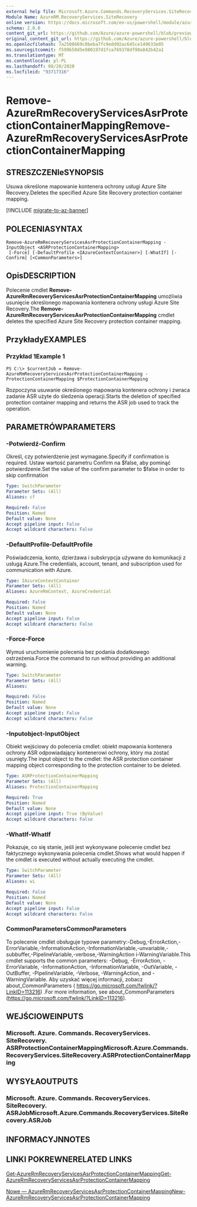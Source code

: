```yaml
---
external help file: Microsoft.Azure.Commands.RecoveryServices.SiteRecovery.dll-Help.xml
Module Name: AzureRM.RecoveryServices.SiteRecovery
online version: https://docs.microsoft.com/en-us/powershell/module/azurerm.recoveryservices.siterecovery/remove-azurermrecoveryservicesasrprotectioncontainermapping
schema: 2.0.0
content_git_url: https://github.com/Azure/azure-powershell/blob/preview/src/ResourceManager/RecoveryServices.SiteRecovery/Commands.RecoveryServices.SiteRecovery/help/Remove-AzureRmRecoveryServicesAsrProtectionContainerMapping.md
original_content_git_url: https://github.com/Azure/azure-powershell/blob/preview/src/ResourceManager/RecoveryServices.SiteRecovery/Commands.RecoveryServices.SiteRecovery/help/Remove-AzureRmRecoveryServicesAsrProtectionContainerMapping.md
ms.openlocfilehash: 7a2508669c0beba7fc9edd92ac645ce149633e05
ms.sourcegitcommit: f599b50d5e980197d1fca769378df90a842b42a1
ms.translationtype: MT
ms.contentlocale: pl-PL
ms.lasthandoff: 08/20/2020
ms.locfileid: "93717316"
---
```

# <span data-ttu-id="1aa86-101">Remove-AzureRmRecoveryServicesAsrProtectionContainerMapping</span><span class="sxs-lookup"><span data-stu-id="1aa86-101">Remove-AzureRmRecoveryServicesAsrProtectionContainerMapping</span></span>

## <span data-ttu-id="1aa86-102">STRESZCZENIe</span><span class="sxs-lookup"><span data-stu-id="1aa86-102">SYNOPSIS</span></span>
<span data-ttu-id="1aa86-103">Usuwa określone mapowanie kontenera ochrony usługi Azure Site Recovery.</span><span class="sxs-lookup"><span data-stu-id="1aa86-103">Deletes the specified Azure Site Recovery protection container mapping.</span></span>

[!INCLUDE [migrate-to-az-banner](../../includes/migrate-to-az-banner.md)]

## <span data-ttu-id="1aa86-104">POLECENIA</span><span class="sxs-lookup"><span data-stu-id="1aa86-104">SYNTAX</span></span>

```
Remove-AzureRmRecoveryServicesAsrProtectionContainerMapping -InputObject <ASRProtectionContainerMapping>
 [-Force] [-DefaultProfile <IAzureContextContainer>] [-WhatIf] [-Confirm] [<CommonParameters>]
```

## <span data-ttu-id="1aa86-105">Opis</span><span class="sxs-lookup"><span data-stu-id="1aa86-105">DESCRIPTION</span></span>
<span data-ttu-id="1aa86-106">Polecenie cmdlet **Remove-AzureRmRecoveryServicesAsrProtectionContainerMapping** umożliwia usunięcie określonego mapowania kontenera ochrony usługi Azure Site Recovery.</span><span class="sxs-lookup"><span data-stu-id="1aa86-106">The **Remove-AzureRmRecoveryServicesAsrProtectionContainerMapping** cmdlet deletes the specified Azure Site Recovery protection container mapping.</span></span>

## <span data-ttu-id="1aa86-107">Przykłady</span><span class="sxs-lookup"><span data-stu-id="1aa86-107">EXAMPLES</span></span>

### <span data-ttu-id="1aa86-108">Przykład 1</span><span class="sxs-lookup"><span data-stu-id="1aa86-108">Example 1</span></span>
```
PS C:\> $currentJob = Remove-AzureRmRecoveryServicesAsrProtectionContainerMapping -ProtectionContainerMapping $ProtectionContainerMapping
```

<span data-ttu-id="1aa86-109">Rozpoczyna usuwanie określonego mapowania kontenera ochrony i zwraca zadanie ASR użyte do śledzenia operacji.</span><span class="sxs-lookup"><span data-stu-id="1aa86-109">Starts the deletion of specified protection container mapping and returns the ASR job used to track the operation.</span></span>

## <span data-ttu-id="1aa86-110">PARAMETRÓW</span><span class="sxs-lookup"><span data-stu-id="1aa86-110">PARAMETERS</span></span>

### <span data-ttu-id="1aa86-111">-Potwierdź</span><span class="sxs-lookup"><span data-stu-id="1aa86-111">-Confirm</span></span>
<span data-ttu-id="1aa86-112">Określ, czy potwierdzenie jest wymagane.</span><span class="sxs-lookup"><span data-stu-id="1aa86-112">Specify if confirmation is required.</span></span> <span data-ttu-id="1aa86-113">Ustaw wartość parametru Confirm na $false, aby pominąć potwierdzenie.</span><span class="sxs-lookup"><span data-stu-id="1aa86-113">Set the value of the confirm parameter to $false in order to skip confirmation</span></span>

```yaml
Type: SwitchParameter
Parameter Sets: (All)
Aliases: cf

Required: False
Position: Named
Default value: None
Accept pipeline input: False
Accept wildcard characters: False
```

### <span data-ttu-id="1aa86-114">-DefaultProfile</span><span class="sxs-lookup"><span data-stu-id="1aa86-114">-DefaultProfile</span></span>
<span data-ttu-id="1aa86-115">Poświadczenia, konto, dzierżawa i subskrypcja używane do komunikacji z usługą Azure.</span><span class="sxs-lookup"><span data-stu-id="1aa86-115">The credentials, account, tenant, and subscription used for communication with Azure.</span></span>
```yaml
Type: IAzureContextContainer
Parameter Sets: (All)
Aliases: AzureRmContext, AzureCredential

Required: False
Position: Named
Default value: None
Accept pipeline input: False
Accept wildcard characters: False
```

### <span data-ttu-id="1aa86-116">-Force</span><span class="sxs-lookup"><span data-stu-id="1aa86-116">-Force</span></span>
<span data-ttu-id="1aa86-117">Wymuś uruchomienie polecenia bez podania dodatkowego ostrzeżenia.</span><span class="sxs-lookup"><span data-stu-id="1aa86-117">Force the command to run without providing an additional warning.</span></span>

```yaml
Type: SwitchParameter
Parameter Sets: (All)
Aliases:

Required: False
Position: Named
Default value: None
Accept pipeline input: False
Accept wildcard characters: False
```

### <span data-ttu-id="1aa86-118">-Inputobject</span><span class="sxs-lookup"><span data-stu-id="1aa86-118">-InputObject</span></span>
<span data-ttu-id="1aa86-119">Obiekt wejściowy do polecenia cmdlet: obiekt mapowania kontenera ochrony ASR odpowiadający kontenerowi ochrony, który ma zostać usunięty.</span><span class="sxs-lookup"><span data-stu-id="1aa86-119">The input object to the cmdlet: the ASR protection container mapping object corresponding to the protection container to be deleted.</span></span>

```yaml
Type: ASRProtectionContainerMapping
Parameter Sets: (All)
Aliases: ProtectionContainerMapping

Required: True
Position: Named
Default value: None
Accept pipeline input: True (ByValue)
Accept wildcard characters: False
```

### <span data-ttu-id="1aa86-120">-WhatIf</span><span class="sxs-lookup"><span data-stu-id="1aa86-120">-WhatIf</span></span>
<span data-ttu-id="1aa86-121">Pokazuje, co się stanie, jeśli jest wykonywane polecenie cmdlet bez faktycznego wykonywania polecenia cmdlet.</span><span class="sxs-lookup"><span data-stu-id="1aa86-121">Shows what would happen if the cmdlet is executed without actually executing the cmdlet.</span></span>

```yaml
Type: SwitchParameter
Parameter Sets: (All)
Aliases: wi

Required: False
Position: Named
Default value: None
Accept pipeline input: False
Accept wildcard characters: False
```

### <span data-ttu-id="1aa86-122">CommonParameters</span><span class="sxs-lookup"><span data-stu-id="1aa86-122">CommonParameters</span></span>
<span data-ttu-id="1aa86-123">To polecenie cmdlet obsługuje typowe parametry:-Debug,-ErrorAction,-ErrorVariable,-InformationAction,-InformationVariable,-unvariable,-subbuffer,-PipelineVariable,-verbose,-WarningAction i-WarningVariable.</span><span class="sxs-lookup"><span data-stu-id="1aa86-123">This cmdlet supports the common parameters: -Debug, -ErrorAction, -ErrorVariable, -InformationAction, -InformationVariable, -OutVariable, -OutBuffer, -PipelineVariable, -Verbose, -WarningAction, and -WarningVariable.</span></span> <span data-ttu-id="1aa86-124">Aby uzyskać więcej informacji, zobacz about_CommonParameters ( https://go.microsoft.com/fwlink/?LinkID=113216) .</span><span class="sxs-lookup"><span data-stu-id="1aa86-124">For more information, see about_CommonParameters (https://go.microsoft.com/fwlink/?LinkID=113216).</span></span>

## <span data-ttu-id="1aa86-125">WEJŚCIOWE</span><span class="sxs-lookup"><span data-stu-id="1aa86-125">INPUTS</span></span>

### <span data-ttu-id="1aa86-126">Microsoft. Azure. Commands. RecoveryServices. SiteRecovery. ASRProtectionContainerMapping</span><span class="sxs-lookup"><span data-stu-id="1aa86-126">Microsoft.Azure.Commands.RecoveryServices.SiteRecovery.ASRProtectionContainerMapping</span></span>

## <span data-ttu-id="1aa86-127">WYSYŁA</span><span class="sxs-lookup"><span data-stu-id="1aa86-127">OUTPUTS</span></span>

### <span data-ttu-id="1aa86-128">Microsoft. Azure. Commands. RecoveryServices. SiteRecovery. ASRJob</span><span class="sxs-lookup"><span data-stu-id="1aa86-128">Microsoft.Azure.Commands.RecoveryServices.SiteRecovery.ASRJob</span></span>

## <span data-ttu-id="1aa86-129">INFORMACYJN</span><span class="sxs-lookup"><span data-stu-id="1aa86-129">NOTES</span></span>

## <span data-ttu-id="1aa86-130">LINKI POKREWNE</span><span class="sxs-lookup"><span data-stu-id="1aa86-130">RELATED LINKS</span></span>

[<span data-ttu-id="1aa86-131">Get-AzureRmRecoveryServicesAsrProtectionContainerMapping</span><span class="sxs-lookup"><span data-stu-id="1aa86-131">Get-AzureRmRecoveryServicesAsrProtectionContainerMapping</span></span>](./Get-AzureRmRecoveryServicesAsrProtectionContainerMapping.md)

[<span data-ttu-id="1aa86-132">Nowe — AzureRmRecoveryServicesAsrProtectionContainerMapping</span><span class="sxs-lookup"><span data-stu-id="1aa86-132">New-AzureRmRecoveryServicesAsrProtectionContainerMapping</span></span>](./New-AzureRmRecoveryServicesAsrProtectionContainerMapping.md)
